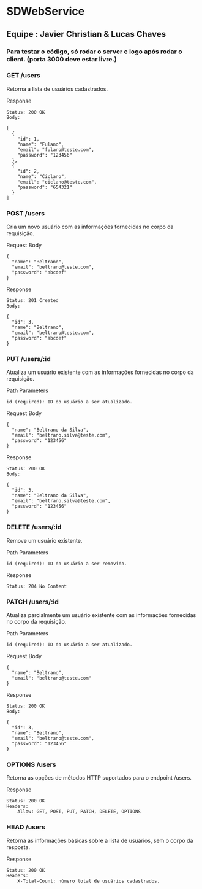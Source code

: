 # SDWebService

## Equipe : Javier Christian & Lucas Chaves

### Para testar o código, só rodar o server e logo após rodar o client. (porta 3000 deve estar livre.)


### GET /users

Retorna a lista de usuários cadastrados.

Response

    Status: 200 OK
    Body:

    [
      {
        "id": 1,
        "name": "Fulano",
        "email": "fulano@teste.com",
        "password": "123456"
      },
      {
        "id": 2,
        "name": "Ciclano",
        "email": "ciclano@teste.com",
        "password": "654321"
      }
    ]

### POST /users

Cria um novo usuário com as informações fornecidas no corpo da requisição.

Request Body


    {
      "name": "Beltrano",
      "email": "beltrano@teste.com",
      "password": "abcdef"
    }

Response

    Status: 201 Created
    Body:

    {
      "id": 3,
      "name": "Beltrano",
      "email": "beltrano@teste.com",
      "password": "abcdef"
    }

### PUT /users/:id

Atualiza um usuário existente com as informações fornecidas no corpo da requisição.

Path Parameters

    id (required): ID do usuário a ser atualizado.

Request Body

    {
      "name": "Beltrano da Silva",
      "email": "beltrano.silva@teste.com",
      "password": "123456"
    }

Response

    Status: 200 OK
    Body:

    {
      "id": 3,
      "name": "Beltrano da Silva",
      "email": "beltrano.silva@teste.com",
      "password": "123456"
    }

### DELETE /users/:id

Remove um usuário existente.

Path Parameters

    id (required): ID do usuário a ser removido.

Response

    Status: 204 No Content

### PATCH /users/:id

Atualiza parcialmente um usuário existente com as informações fornecidas no corpo da requisição.

Path Parameters

    id (required): ID do usuário a ser atualizado.

Request Body

    {
      "name": "Beltrano",
      "email": "beltrano@teste.com"
    }

Response

    Status: 200 OK
    Body:

    {
      "id": 3,
      "name": "Beltrano",
      "email": "beltrano@teste.com",
      "password": "123456"
    }

### OPTIONS /users

Retorna as opções de métodos HTTP suportados para o endpoint /users.

Response

    Status: 200 OK
    Headers:
        Allow: GET, POST, PUT, PATCH, DELETE, OPTIONS

### HEAD /users

Retorna as informações básicas sobre a lista de usuários, sem o corpo da resposta.

Response

    Status: 200 OK
    Headers:
        X-Total-Count: número total de usuários cadastrados.
        
